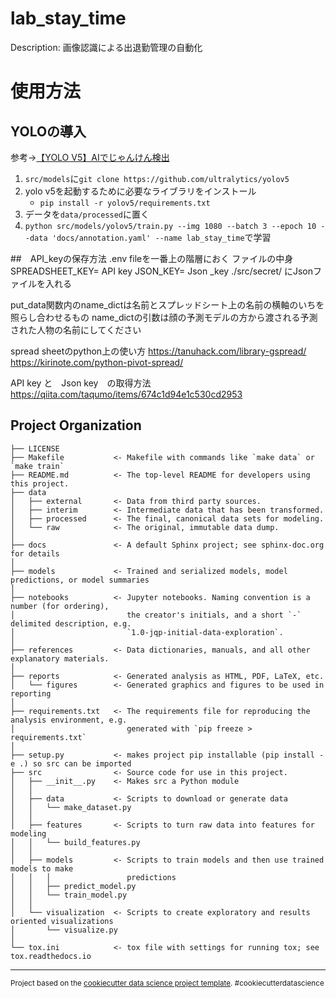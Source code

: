 lab_stay_time
==============================

Description: 画像認識による出退勤管理の自動化


# 使用方法
## YOLOの導入
参考→[【YOLO V5】AIでじゃんけん検出](https://qiita.com/PoodleMaster/items/5f2cc3248c03b03821b8)
1. `src/models`に`git clone https://github.com/ultralytics/yolov5`
2. yolo v5を起動するために必要なライブラリをインストール
   - `pip install -r yolov5/requirements.txt`
3. データを`data/processed`に置く
4. `python src/models/yolov5/train.py --img 1080 --batch 3 --epoch 10 --data 'docs/annotation.yaml' --name lab_stay_time`で学習

##　API_keyの保存方法
.env fileを一番上の階層におく
ファイルの中身  
    SPREADSHEET_KEY= API key
    JSON_KEY= Json _key
./src/secret/
にJsonファイルを入れる

put_data関数内のname_dictは名前とスプレッドシート上の名前の横軸のいちを照らし合わせるもの
name_dictの引数は顔の予測モデルの方から渡される予測された人物の名前にしてください

spread sheetのpython上の使い方
https://tanuhack.com/library-gspread/
https://kirinote.com/python-pivot-spread/

API key と　Json key　の取得方法
https://qiita.com/taqumo/items/674c1d94e1c530cd2953


Project Organization
------------

    ├── LICENSE
    ├── Makefile           <- Makefile with commands like `make data` or `make train`
    ├── README.md          <- The top-level README for developers using this project.
    ├── data
    │   ├── external       <- Data from third party sources.
    │   ├── interim        <- Intermediate data that has been transformed.
    │   ├── processed      <- The final, canonical data sets for modeling.
    │   └── raw            <- The original, immutable data dump.
    │
    ├── docs               <- A default Sphinx project; see sphinx-doc.org for details
    │
    ├── models             <- Trained and serialized models, model predictions, or model summaries
    │
    ├── notebooks          <- Jupyter notebooks. Naming convention is a number (for ordering),
    │                         the creator's initials, and a short `-` delimited description, e.g.
    │                         `1.0-jqp-initial-data-exploration`.
    │
    ├── references         <- Data dictionaries, manuals, and all other explanatory materials.
    │
    ├── reports            <- Generated analysis as HTML, PDF, LaTeX, etc.
    │   └── figures        <- Generated graphics and figures to be used in reporting
    │
    ├── requirements.txt   <- The requirements file for reproducing the analysis environment, e.g.
    │                         generated with `pip freeze > requirements.txt`
    │
    ├── setup.py           <- makes project pip installable (pip install -e .) so src can be imported
    ├── src                <- Source code for use in this project.
    │   ├── __init__.py    <- Makes src a Python module
    │   │
    │   ├── data           <- Scripts to download or generate data
    │   │   └── make_dataset.py
    │   │
    │   ├── features       <- Scripts to turn raw data into features for modeling
    │   │   └── build_features.py
    │   │
    │   ├── models         <- Scripts to train models and then use trained models to make
    │   │   │                 predictions
    │   │   ├── predict_model.py
    │   │   └── train_model.py
    │   │
    │   └── visualization  <- Scripts to create exploratory and results oriented visualizations
    │       └── visualize.py
    │
    └── tox.ini            <- tox file with settings for running tox; see tox.readthedocs.io


--------

<p><small>Project based on the <a target="_blank" href="https://drivendata.github.io/cookiecutter-data-science/">cookiecutter data science project template</a>. #cookiecutterdatascience</small></p>

